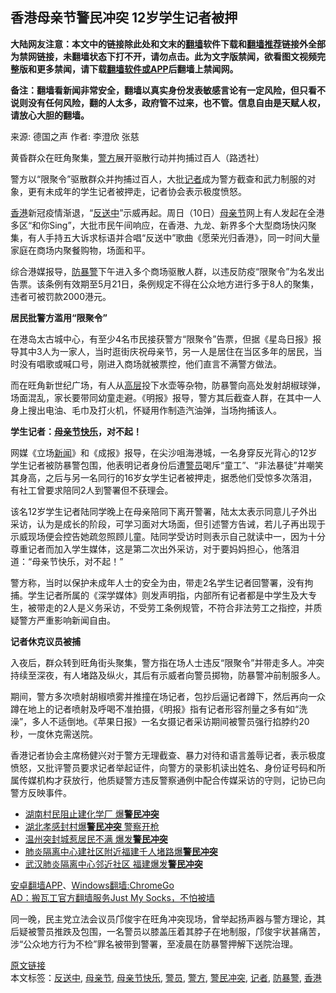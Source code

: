  <h2>香港母亲节警民冲突 12岁学生记者被押</h2> <p class="notice"><b>大陆网友注意：本文中的链接除此处和文末的<a href="https://github.com/bannedbook/fanqiang" >翻墙</a>软件下载和<a href="https://github.com/killgcd/justmysocks/blob/master/README.md">翻墙推荐</a>链接外全部为禁网链接，未翻墙状态下打不开，请勿点击。此为文字版禁闻，欲看图文视频完整版和更多禁闻，请下载<a href="https://github.com/bannedbook/fanqiang">翻墙软件或APP</a>后翻墙上禁闻网。</p><p>备注：翻墙看新闻非常安全，翻墙以真实身份发表敏感言论有一定风险，但只看不说则没有任何风险，翻的人太多，政府管不过来，也不管。信息自由是天赋人权，请放心大胆的翻墙。</b></p>  <div class="entry"> <p>来源:&nbsp;德国之声                            作者:&nbsp;李澄欣 张慈                                                 </p> <p>黄昏群众在旺角聚集，<a href="https://www.bannedbook.org/bnews/tag/%e8%ad%a6%e6%96%b9/" class="st_tag internal_tag" rel="tag" title="标签 警方 下的日志">警方</a>展开驱散行动并拘捕过百人（路透社）</p> <p>警方以“限聚令”驱散群众并拘捕过百人，大批<a href="https://www.bannedbook.org/bnews/tag/%E8%AE%B0%E8%80%85/" class="st_tag internal_tag" rel="tag" title="标签 记者 下的日志">记者</a>成为警方截查和武力制服的对象，更有未成年的学生记者被押走，记者协会表示极度愤怒。</p> <p><a href="https://www.bannedbook.org/bnews/tag/%e9%a6%99%e6%b8%af/" class="st_tag internal_tag" rel="tag" title="标签 香港 下的日志">香港</a>新冠疫情渐退，“<a href="https://www.bannedbook.org/bnews/tag/%E5%8F%8D%E9%80%81%E4%B8%AD/" class="st_tag internal_tag" rel="tag" title="标签 反送中 下的日志">反送中</a>”示威再起。周日（10日）<a href="https://www.bannedbook.org/bnews/tag/%e6%af%8d%e4%ba%b2%e8%8a%82/" class="st_tag internal_tag" rel="tag" title="标签 母亲节 下的日志">母亲节</a>网上有人发起在全港多区“和你Sing”，大批市民午间响应，在香港、九龙、新界多个大型商场快闪聚集，有人手持五大诉求标语并合唱“反送中”歌曲《愿荣光归香港》，同一时间大量家庭在商场内聚餐购物，场面和平。</p>  <p>综合港媒报导，<a href="https://www.bannedbook.org/bnews/tag/%E9%98%B2%E6%9A%B4%E8%AD%A6/" class="st_tag internal_tag" rel="tag" title="标签 防暴警 下的日志">防暴警</a>下午进入多个商场驱散人群，以违反防疫“限聚令”为名发出告票。该条例有效期至5月21日，条例规定不得在公众地方进行多于8人的聚集，违者可被罚款2000港元。</p> <p><strong>居民批警方滥用“限聚令”</strong></p> <p>在港岛太古城中心，有至少4名市民接获警方“限聚令”告票，但据《星岛日报》报导其中3人为一家人，当时逛街庆祝母亲节，另一人是居住在当区多年的居民，当时没有唱歌或喊口号，刚进入商场就被票控，他们直言不满警方做法。</p> <p>而在旺角新世纪广场，有人从<span class='wp_keywordlink_affiliate'><a href="https://www.bannedbook.org/bnews/ccpdope/" title="中共高层内幕" target="_blank">高层</a></span>投下水壶等杂物，防暴警向高处发射胡椒球弹，场面混乱，家长要带同幼童走避。《明报》报导，警方其后截查人群，在其中一人身上搜出电油、毛巾及打火机，怀疑用作制造汽油弹，当场拘捕该人。</p>  <p><strong>学生记者：<a href="https://www.bannedbook.org/bnews/tag/%E6%AF%8D%E4%BA%B2%E8%8A%82%E5%BF%AB%E4%B9%90/" class="st_tag internal_tag" rel="tag" title="标签 母亲节快乐 下的日志">母亲节快乐</a>，对不起！</strong></p> <p>网媒《立场<span class='wp_keywordlink_affiliate'><a href="https://www.bannedbook.org/" title="新闻">新闻</a></span>》和《成报》报导，在尖沙咀海港城，一名身穿反光背心的12岁学生记者被防暴警包围，他表明记者身份后遭<a href="https://www.bannedbook.org/bnews/tag/%E8%AD%A6%E5%91%98/" class="st_tag internal_tag" rel="tag" title="标签 警员 下的日志">警员</a>喝斥“童工”、“非法暴徒”并嘲笑其身高，之后与另一名同行的16岁女学生记者被押走，据悉他们受惊多次落泪，有社工曾要求陪同2人到警署但不获理会。</p> <p>该名12岁学生记者陆同学晚上在母亲陪同下离开警署，陆太太表示同意儿子外出采访，认为是成长的阶段，可学习面对大场面，但引述警方告诫，若儿子再出现于示威现场便会控告她疏忽照顾儿童。陆同学受访时则表示自己就读中一，因为十分尊重记者而加入学生媒体，这是第二次出外采访，对于要妈妈担心，他落泪道：“母亲节快乐，对不起！”</p> <p>警方称，当时以保护未成年人士的安全为由，带走2名学生记者回警署，没有拘捕。学生记者所属的《深学媒体》则发声明指，内部所有记者都是中学生及大专生，被带走的2人是义务采访，不受劳工条例规管，不符合非法劳工之指控，并质疑警方严重影响新闻自由。</p>  <p><strong>记者休克议员被捕</strong></p> <p>入夜后，群众转到旺角街头聚集，警方指在场人士违反“限聚令”并带走多人。冲突持续至深夜，有人堵路及纵火，其后有示威者向警员掷物，防暴警冲前制服多人。</p> <p>期间，警方多次喷射胡椒喷雾并推撞在场记者，包抄后逼记者蹲下，然后再向一众蹲在地上的记者喷射及呼喝不准拍摄，《明报》指有记者形容剂量之多有如“洗澡”，多人不适倒地。《苹果日报》一名女摄记者采访期间被警员强行掐脖约20秒，一度休克需送院。</p> <p>香港记者协会主席杨健兴对于警方无理截查、暴力对待和语言羞辱记者，表示极度愤怒，又批评警员要求记者举起证件，向警方的录影机读出姓名、身份证号码和所属传媒机构才获放行，他质疑警方违反警察通例中配合传媒采访的守则，记协已向警方反映事件。</p>  <ul class='op-related-articles' title='相关阅读'> <li><a href='https://www.bannedbook.org/bnews/cbnews/20200306/1289143.html' target='_blank'>湖南村民阻止建化学厂 爆<b>警民冲突</b></a></li> <li><a href='https://www.bannedbook.org/bnews/topimagenews/20200218/1278985.html' target='_blank'>湖北孝感封村爆<b>警民冲突</b> 警察开枪</a></li> <li><a href='https://www.bannedbook.org/bnews/headline/20200203/1270173.html' target='_blank'>温州突封城惹居民不满   爆发<b>警民冲突</b></a></li> <li><a href='https://www.bannedbook.org/bnews/baitai/20200129/1267136.html' target='_blank'>肺炎隔离中心建社区附近福建千人堵路爆<b>警民冲突</b></a></li> <li><a href='https://www.bannedbook.org/bnews/cbnews/20200129/1267089.html' target='_blank'>武汉肺炎隔离中心邻近社区 福建爆发<b>警民冲突</b></a></li> </ul> <div class="texttj"> <a href="https://github.com/bannedbook/fanqiang/wiki/%E7%A6%81%E9%97%BB%E7%BD%91%E5%AE%89%E5%8D%93%E7%BF%BB%E5%A2%99%E6%96%B0%E9%97%BBAPP" target="_blank">安卓翻墙APP</a>、<a href="https://github.com/bannedbook/fanqiang/wiki/Chrome%E4%B8%80%E9%94%AE%E7%BF%BB%E5%A2%99%E5%8C%85" target="_blank">Windows翻墙:ChromeGo</a><br/> <a href="https://github.com/killgcd/justmysocks/blob/master/README.md" target="_blank">AD：搬瓦工官方翻墙服务Just My Socks，不怕被墙</a> </div><p>同一晚，民主党立法会议员邝俊宇在旺角冲突现场，曾举起扬声器与警方理论，其后疑被警员推跌及包围，一名警员以膝盖压着其脖子在地制服，邝俊宇状甚痛苦，涉“公众地方行为不检”罪名被带到警署，至凌晨在防暴警押解下送院治理。</p><a name='sharetosocial'></a>         <div><a href='https://www.bannedbook.org/bnews/cbnews/20200511/1326825.html'>原文链接</a></div>  </div><!--END ENTRY--> <div class="postfooter"> <div>本文标签：<a href="https://www.bannedbook.org/bnews/tag/%E5%8F%8D%E9%80%81%E4%B8%AD/" rel="tag">反送中</a>, <a href="https://www.bannedbook.org/bnews/tag/%e6%af%8d%e4%ba%b2%e8%8a%82/" rel="tag">母亲节</a>, <a href="https://www.bannedbook.org/bnews/tag/%E6%AF%8D%E4%BA%B2%E8%8A%82%E5%BF%AB%E4%B9%90/" rel="tag">母亲节快乐</a>, <a href="https://www.bannedbook.org/bnews/tag/%E8%AD%A6%E5%91%98/" rel="tag">警员</a>, <a href="https://www.bannedbook.org/bnews/tag/%e8%ad%a6%e6%96%b9/" rel="tag">警方</a>, <a href="https://www.bannedbook.org/bnews/tag/%e8%ad%a6%e6%b0%91%e5%86%b2%e7%aa%81/" rel="tag">警民冲突</a>, <a href="https://www.bannedbook.org/bnews/tag/%E8%AE%B0%E8%80%85/" rel="tag">记者</a>, <a href="https://www.bannedbook.org/bnews/tag/%E9%98%B2%E6%9A%B4%E8%AD%A6/" rel="tag">防暴警</a>, <a href="https://www.bannedbook.org/bnews/tag/%e9%a6%99%e6%b8%af/" rel="tag">香港</a></div>  </div><!--END POSTFOOTER--> 